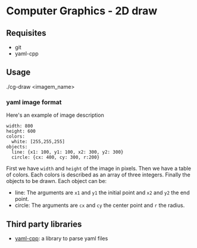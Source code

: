 # Computer Graphics - 2D draw

## Requisites

- git
- yaml-cpp

## Usage

./cg-draw \<imagem\_name\>

### yaml image format

Here's an example of image description
```
width: 800
height: 600
colors:
  white: [255,255,255]
objects:
  line: {x1: 100, y1: 100, x2: 300, y2: 300}
  circle: {cx: 400, cy: 300, r:200}
```

First we have `width` and `height` of the image in pixels.
Then we have a table of colors. Each colors is described as an array
of three integers. Finally the objects to be drawn. Each object can be:

- line: The arguments are `x1` and `y1` the initial point and `x2` and 
`y2` the end point.
- circle: The arguments are `cx` and `cy` the center point and `r` the 
radius.

## Third party libraries

- [yaml-cpp](https://github.com/jbeder/yaml-cpp/):
a library to parse yaml files


